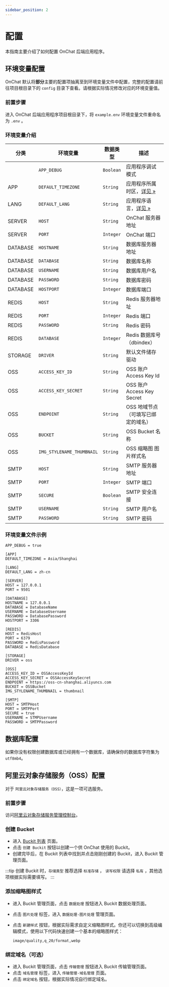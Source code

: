 ```yaml
---
sidebar_position: 2
---
```


# 配置

本指南主要介绍了如何配置 OnChat 后端应用程序。

## 环境变量配置

OnChat 默认将**部分**主要的配置项抽离至到环境变量文件中配置，完整的配置请前往项目根目录下的 `config` 目录下查看。请根据实际情况修改对应的环境变量值。

### 前置步骤

进入 OnChat 后端应用程序项目根目录下，将 `example.env` 环境变量文件重命名为 `.env` 。

### 环境变量介绍

| 分类 | 环境变量 | 数据类型 | 描述 |
| - | - | - | - |
|          | `APP_DEBUG`               | `Boolean` | 应用程序调试模式 |
| APP      | `DEFAULT_TIMEZONE`        | `String`  | 应用程序所属时区，[详见 »](https://www.php.net/manual/zh/timezones.php) |
| LANG     | `DEFAULT_LANG`            | `String`  | 应用程序语言，[详见 »](https://www.kancloud.cn/manual/thinkphp6_0/1037637) |
| SERVER   | `HOST`                    | `String`  | OnChat 服务器地址 |
| SERVER   | `PORT`                    | `Integer` | OnChat 端口 |
| DATABASE | `HOSTNAME`                | `String`  | 数据库服务器地址 |
| DATABASE | `DATABASE`                | `String`  | 数据库名称 |
| DATABASE | `USERNAME`                | `String`  | 数据库用户名 |
| DATABASE | `PASSWORD`                | `String`  | 数据库密码 |
| DATABASE | `HOSTPORT`                | `Integer` | 数据库端口 |
| REDIS    | `HOST`                    | `String`  | Redis 服务器地址 |
| REDIS    | `PORT`                    | `Integer` | Redis 端口 |
| REDIS    | `PASSWORD`                | `String`  | Redis 密码 |
| REDIS    | `DATABASE`                | `Integer` | Redis 数据库号（dbindex） |
| STORAGE  | `DRIVER`                  | `String`  | 默认文件储存驱动 |
| OSS      | `ACCESS_KEY_ID`           | `String`  | OSS 账户 Access Key Id |
| OSS      | `ACCESS_KEY_SECRET`       | `String`  | OSS 账户 Access Key Secret |
| OSS      | `ENDPOINT`                | `String`  | OSS 地域节点（可填写已绑定的域名） |
| OSS      | `BUCKET`                  | `String`  | OSS Bucket 名称 |
| OSS      | `IMG_STYLENAME_THUMBNAIL` | `String`  | OSS 缩略图 图片样式名 |
| SMTP     | `HOST`                    | `String`  | SMTP 服务器地址 |
| SMTP     | `PORT`                    | `Integer` | SMTP 端口 |
| SMTP     | `SECURE`                  | `Boolean` | SMTP 安全连接 |
| SMTP     | `USERNAME`                | `String`  | SMTP 用户名 |
| SMTP     | `PASSWORD`                | `String`  | SMTP 密码 |

### 环境变量文件示例

```env
APP_DEBUG = true

[APP]
DEFAULT_TIMEZONE = Asia/Shanghai

[LANG]
DEFAULT_LANG = zh-cn

[SERVER]
HOST = 127.0.0.1
PORT = 9501

[DATABASE]
HOSTNAME = 127.0.0.1
DATABASE = DatabaseName
USERNAME = DatabaseUsername
PASSWORD = DatabasePassword
HOSTPORT = 3306

[REDIS]
HOST = RedisHost
PORT = 6379
PASSWORD = RedisPassword
DATABASE = RedisDatabase

[STORAGE]
DRIVER = oss

[OSS]
ACCESS_KEY_ID = OSSAccessKeyId
ACCESS_KEY_SECRET = OSSAccessKeySecret
ENDPOINT = https://oss-cn-shanghai.aliyuncs.com
BUCKET = OSSBucket
IMG_STYLENAME_THUMBNAIL = thumbnail

[SMTP]
HOST = SMTPHost
PORT = SMTPPort
SECURE = true
USERNAME = STMPUsername
PASSWORD = SMTPPassword
```

## 数据库配置

如果你没有权限创建数据库或已经拥有一个数据库，请确保你的数据库字符集为 `utf8mb4`。

## 阿里云对象存储服务（OSS）配置

对于 `阿里云对象存储服务（OSS）`，这是一项可选服务。

### 前置步骤

访问[阿里云对象存储服务管理控制台](https://oss.console.aliyun.com/)。

### 创建 Bucket

- 进入 [Buckit 列表](https://oss.console.aliyun.com/bucket) 页面。
- 点击 `创建 Buckit` 按钮以创建一个供 OnChat 使用的 Buckit。
- 创建完毕后，在 Buckit 列表中找到并点击刚刚创建的 Buckit，进入 Buckit 管理页面。

:::tip
创建 Buckit 时，`存储类型` 推荐选择 `标准存储` ， `读写权限` 请选择 `私有` ，其他选项根据实际需要填写。
:::

### 添加缩略图样式

- 进入 Buckit 管理页面，点击 `数据处理` 按钮进入 Buckit 数据处理页面。
- 点击 `图片处理` 标签，进入 `数据处理-图片处理` 管理页面。
- 点击 `新建样式` 按钮，根据实际需求自定义缩略图样式。你还可以切换到高级编辑模式，使用以下代码快速创建一个基本的缩略图样式：

  ```txt
  image/quality,q_20/format,webp
  ```

### 绑定域名（可选）

- 进入 Buckit 管理页面，点击 `传输管理` 按钮进入 Buckit 传输管理页面。
- 点击 `域名管理` 标签，进入 `传输管理-域名管理` 页面。
- 点击 `绑定域名` 按钮，根据实际情况自行绑定域名。
